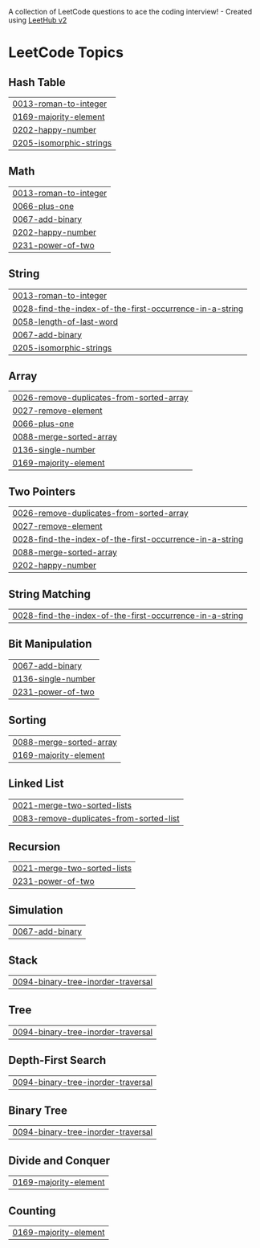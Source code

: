 A collection of LeetCode questions to ace the coding interview! - Created using [LeetHub v2](https://github.com/arunbhardwaj/LeetHub-2.0)
<!---LeetCode Topics Start-->
# LeetCode Topics
## Hash Table
|  |
| ------- |
| [0013-roman-to-integer](https://github.com/AHMADARBASH/LeetCodeSolutions/tree/master/0013-roman-to-integer) |
| [0169-majority-element](https://github.com/AHMADARBASH/LeetCodeSolutions/tree/master/0169-majority-element) |
| [0202-happy-number](https://github.com/AHMADARBASH/LeetCodeSolutions/tree/master/0202-happy-number) |
| [0205-isomorphic-strings](https://github.com/AHMADARBASH/LeetCodeSolutions/tree/master/0205-isomorphic-strings) |
## Math
|  |
| ------- |
| [0013-roman-to-integer](https://github.com/AHMADARBASH/LeetCodeSolutions/tree/master/0013-roman-to-integer) |
| [0066-plus-one](https://github.com/AHMADARBASH/LeetCodeSolutions/tree/master/0066-plus-one) |
| [0067-add-binary](https://github.com/AHMADARBASH/LeetCodeSolutions/tree/master/0067-add-binary) |
| [0202-happy-number](https://github.com/AHMADARBASH/LeetCodeSolutions/tree/master/0202-happy-number) |
| [0231-power-of-two](https://github.com/AHMADARBASH/LeetCodeSolutions/tree/master/0231-power-of-two) |
## String
|  |
| ------- |
| [0013-roman-to-integer](https://github.com/AHMADARBASH/LeetCodeSolutions/tree/master/0013-roman-to-integer) |
| [0028-find-the-index-of-the-first-occurrence-in-a-string](https://github.com/AHMADARBASH/LeetCodeSolutions/tree/master/0028-find-the-index-of-the-first-occurrence-in-a-string) |
| [0058-length-of-last-word](https://github.com/AHMADARBASH/LeetCodeSolutions/tree/master/0058-length-of-last-word) |
| [0067-add-binary](https://github.com/AHMADARBASH/LeetCodeSolutions/tree/master/0067-add-binary) |
| [0205-isomorphic-strings](https://github.com/AHMADARBASH/LeetCodeSolutions/tree/master/0205-isomorphic-strings) |
## Array
|  |
| ------- |
| [0026-remove-duplicates-from-sorted-array](https://github.com/AHMADARBASH/LeetCodeSolutions/tree/master/0026-remove-duplicates-from-sorted-array) |
| [0027-remove-element](https://github.com/AHMADARBASH/LeetCodeSolutions/tree/master/0027-remove-element) |
| [0066-plus-one](https://github.com/AHMADARBASH/LeetCodeSolutions/tree/master/0066-plus-one) |
| [0088-merge-sorted-array](https://github.com/AHMADARBASH/LeetCodeSolutions/tree/master/0088-merge-sorted-array) |
| [0136-single-number](https://github.com/AHMADARBASH/LeetCodeSolutions/tree/master/0136-single-number) |
| [0169-majority-element](https://github.com/AHMADARBASH/LeetCodeSolutions/tree/master/0169-majority-element) |
## Two Pointers
|  |
| ------- |
| [0026-remove-duplicates-from-sorted-array](https://github.com/AHMADARBASH/LeetCodeSolutions/tree/master/0026-remove-duplicates-from-sorted-array) |
| [0027-remove-element](https://github.com/AHMADARBASH/LeetCodeSolutions/tree/master/0027-remove-element) |
| [0028-find-the-index-of-the-first-occurrence-in-a-string](https://github.com/AHMADARBASH/LeetCodeSolutions/tree/master/0028-find-the-index-of-the-first-occurrence-in-a-string) |
| [0088-merge-sorted-array](https://github.com/AHMADARBASH/LeetCodeSolutions/tree/master/0088-merge-sorted-array) |
| [0202-happy-number](https://github.com/AHMADARBASH/LeetCodeSolutions/tree/master/0202-happy-number) |
## String Matching
|  |
| ------- |
| [0028-find-the-index-of-the-first-occurrence-in-a-string](https://github.com/AHMADARBASH/LeetCodeSolutions/tree/master/0028-find-the-index-of-the-first-occurrence-in-a-string) |
## Bit Manipulation
|  |
| ------- |
| [0067-add-binary](https://github.com/AHMADARBASH/LeetCodeSolutions/tree/master/0067-add-binary) |
| [0136-single-number](https://github.com/AHMADARBASH/LeetCodeSolutions/tree/master/0136-single-number) |
| [0231-power-of-two](https://github.com/AHMADARBASH/LeetCodeSolutions/tree/master/0231-power-of-two) |
## Sorting
|  |
| ------- |
| [0088-merge-sorted-array](https://github.com/AHMADARBASH/LeetCodeSolutions/tree/master/0088-merge-sorted-array) |
| [0169-majority-element](https://github.com/AHMADARBASH/LeetCodeSolutions/tree/master/0169-majority-element) |
## Linked List
|  |
| ------- |
| [0021-merge-two-sorted-lists](https://github.com/AHMADARBASH/LeetCodeSolutions/tree/master/0021-merge-two-sorted-lists) |
| [0083-remove-duplicates-from-sorted-list](https://github.com/AHMADARBASH/LeetCodeSolutions/tree/master/0083-remove-duplicates-from-sorted-list) |
## Recursion
|  |
| ------- |
| [0021-merge-two-sorted-lists](https://github.com/AHMADARBASH/LeetCodeSolutions/tree/master/0021-merge-two-sorted-lists) |
| [0231-power-of-two](https://github.com/AHMADARBASH/LeetCodeSolutions/tree/master/0231-power-of-two) |
## Simulation
|  |
| ------- |
| [0067-add-binary](https://github.com/AHMADARBASH/LeetCodeSolutions/tree/master/0067-add-binary) |
## Stack
|  |
| ------- |
| [0094-binary-tree-inorder-traversal](https://github.com/AHMADARBASH/LeetCodeSolutions/tree/master/0094-binary-tree-inorder-traversal) |
## Tree
|  |
| ------- |
| [0094-binary-tree-inorder-traversal](https://github.com/AHMADARBASH/LeetCodeSolutions/tree/master/0094-binary-tree-inorder-traversal) |
## Depth-First Search
|  |
| ------- |
| [0094-binary-tree-inorder-traversal](https://github.com/AHMADARBASH/LeetCodeSolutions/tree/master/0094-binary-tree-inorder-traversal) |
## Binary Tree
|  |
| ------- |
| [0094-binary-tree-inorder-traversal](https://github.com/AHMADARBASH/LeetCodeSolutions/tree/master/0094-binary-tree-inorder-traversal) |
## Divide and Conquer
|  |
| ------- |
| [0169-majority-element](https://github.com/AHMADARBASH/LeetCodeSolutions/tree/master/0169-majority-element) |
## Counting
|  |
| ------- |
| [0169-majority-element](https://github.com/AHMADARBASH/LeetCodeSolutions/tree/master/0169-majority-element) |
<!---LeetCode Topics End-->